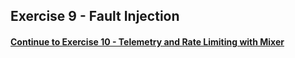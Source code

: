 ## Exercise 9 - Fault Injection

#### [Continue to Exercise 10 - Telemetry and Rate Limiting with Mixer](../exercise-10/README.md)
